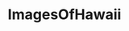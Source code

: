 ---
title: ImagesOfHawaii
crosslinks:
- EarthPorn
- pics
- Hawaii
- imagesofnetwork
- HawaiiGardening
- food
- itookapicture
- Honolulu
- OldSchoolCool
- mildlyinteresting
- maui
- HawaiiThings
- trees
- funny
- aww
- KnightsOfPineapple
- BigIsland
- tattoos
- whatsthisplant
- travel
---